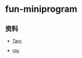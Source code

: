 # fun-miniprogram

## 资料

- [Taro](https://taro-docs.jd.com/taro/docs/README/index.html)

- [rpx](https://developers.weixin.qq.com/miniprogram/dev/framework/view/wxss.html)